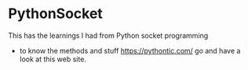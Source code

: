 # PythonSocket
This has the learnings I had from Python socket programming

* to know the methods and stuff https://pythontic.com/ go and have a look at this web site.

